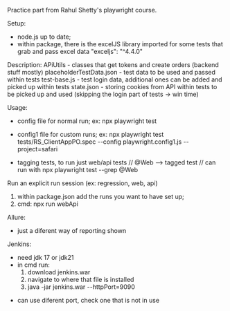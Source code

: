 Practice part from Rahul Shetty's playwright course.

Setup:
- node.js up to date;
- within package, there is the excelJS library imported for some tests that grab and pass excel data
  "exceljs": "^4.4.0"

Description:
APiUtils - classes that get tokens and create orders (backend stuff mostly)
placeholderTestData.json  - test data to be used and passed within tests
test-base.js - test login data, additional ones can be added and picked up within tests
state.json - storing cookies from API within tests to be picked up and used (skipping the login part of tests -> win time)


Usage:
- config file for normal run;
    ex: npx playwright test

- config1 file for custom runs;
  ex: npx playwright test tests/RS_ClientAppPO.spec --config playwright.config1.js --project=safari   

- tagging tests, to run just web/api tests
  // @Web --> tagged test 
// can run with npx playwright test --grep @Web

Run an explicit run session (ex: regression, web, api)
1. within package.json add the runs you want to have set up;
2. cmd: npx run webApi

Allure:
- just a diferent way of reporting shown

Jenkins:
- need jdk 17 or jdk21
- in cmd run:
    1. download jenkins.war
    2. navigate to where that file is installed
    3. java -jar jenkins.war --httpPort=9090
* can use diferent port, check one that is not in use


